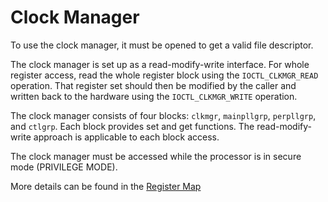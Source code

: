 # Clock Manager

To use the clock manager, it must be opened to get a valid file descriptor.

The clock manager is set up as a read-modify-write interface. For whole register access, read the whole register block using the `IOCTL_CLKMGR_READ` operation. That register set should then be modified by the caller and written back to the hardware using the `IOCTL_CLKMGR_WRITE` operation.

The clock manager consists of four blocks: `clkmgr`, `mainpllgrp`, `perpllgrp`, and `ctlgrp`. Each block provides set and get functions. The read-modify-write approach is applicable to each block access.

The clock manager must be accessed while the processor is in secure mode (PRIVILEGE MODE).

More details can be found in the [Register Map](https://www.intel.com/content/www/us/en/programmable/hps/agilex5/hps.html#topics/addressblock_Clock_Mgr_summary.html)